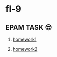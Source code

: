 # fl-9

## EPAM TASK  :sunglasses:

1. [homework1](https://serhiitkachenko.github.io/fl-9/FE_9_1_homework_html-basics/homework/index.html)

1. [homework2](https://serhiitkachenko.github.io/fl-9/FE_9_2_homework_css-basics/homework/index.html)
